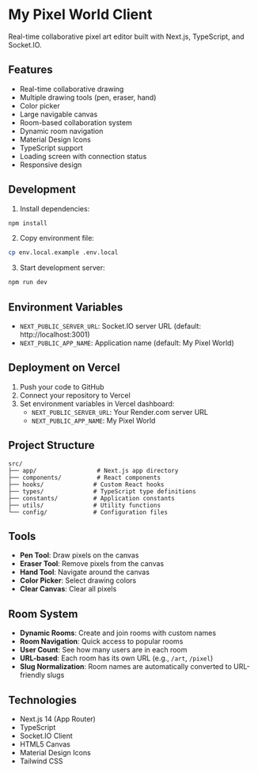 # My Pixel World Client

Real-time collaborative pixel art editor built with Next.js, TypeScript, and Socket.IO.

## Features

- Real-time collaborative drawing
- Multiple drawing tools (pen, eraser, hand)
- Color picker
- Large navigable canvas
- Room-based collaboration system
- Dynamic room navigation
- Material Design Icons
- TypeScript support
- Loading screen with connection status
- Responsive design

## Development

1. Install dependencies:

```bash
npm install
```

2. Copy environment file:

```bash
cp env.local.example .env.local
```

3. Start development server:

```bash
npm run dev
```

## Environment Variables

- `NEXT_PUBLIC_SERVER_URL`: Socket.IO server URL (default: http://localhost:3001)
- `NEXT_PUBLIC_APP_NAME`: Application name (default: My Pixel World)

## Deployment on Vercel

1. Push your code to GitHub
2. Connect your repository to Vercel
3. Set environment variables in Vercel dashboard:
   - `NEXT_PUBLIC_SERVER_URL`: Your Render.com server URL
   - `NEXT_PUBLIC_APP_NAME`: My Pixel World

## Project Structure

```
src/
├── app/                 # Next.js app directory
├── components/          # React components
├── hooks/              # Custom React hooks
├── types/              # TypeScript type definitions
├── constants/          # Application constants
├── utils/              # Utility functions
└── config/             # Configuration files
```

## Tools

- **Pen Tool**: Draw pixels on the canvas
- **Eraser Tool**: Remove pixels from the canvas
- **Hand Tool**: Navigate around the canvas
- **Color Picker**: Select drawing colors
- **Clear Canvas**: Clear all pixels

## Room System

- **Dynamic Rooms**: Create and join rooms with custom names
- **Room Navigation**: Quick access to popular rooms
- **User Count**: See how many users are in each room
- **URL-based**: Each room has its own URL (e.g., `/art`, `/pixel`)
- **Slug Normalization**: Room names are automatically converted to URL-friendly slugs

## Technologies

- Next.js 14 (App Router)
- TypeScript
- Socket.IO Client
- HTML5 Canvas
- Material Design Icons
- Tailwind CSS
